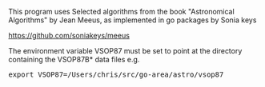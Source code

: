 
This program uses Selected algorithms from the book "Astronomical Algorithms" by Jean Meeus, as implemented in go packages by Sonia keys

https://github.com/soniakeys/meeus


The environment variable VSOP87 must be set to point at the directory containing the VSOP87B* data files e.g.
<pre>
export VSOP87=/Users/chris/src/go-area/astro/vsop87
</pre>
